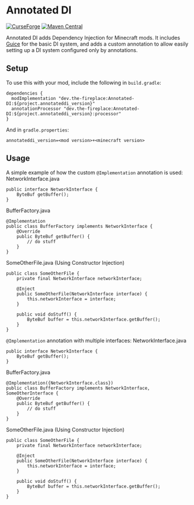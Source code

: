 # Annotated DI
[![CurseForge](http://cf.way2muchnoise.eu/short_501373_downloads.svg)](https://minecraft.curseforge.com/projects/annotated-di) [![Maven Central](https://maven-badges.herokuapp.com/maven-central/dev.the-fireplace/Annotated-DI/badge.png)](https://maven-badges.herokuapp.com/maven-central/dev.the-fireplace/Annotated-DI)

Annotated DI adds Dependency Injection for Minecraft mods. It includes [Guice](https://github.com/google/guice) for the basic DI system, and adds a custom annotation to allow easily setting up a DI system configured only by annotations.

## Setup
To use this with your mod, include the following in `build.gradle`:
```
dependencies {
  modImplementation "dev.the-fireplace:Annotated-DI:${project.annotateddi_version}"
  annotationProcessor "dev.the-fireplace:Annotated-DI:${project.annotateddi_version}:processor"
}
```
And in `gradle.properties`:
```
annotateddi_version=<mod version>+<minecraft version>
```

## Usage
A simple example of how the custom `@Implementation` annotation is used:
NetworkInterface.java
```
public interface NetworkInterface {
    ByteBuf getBuffer();
}
```
BufferFactory.java
```
@Implementation
public class BufferFactory implements NetworkInterface {
    @Override
    public ByteBuf getBuffer() {
        // do stuff
    }
}
```
SomeOtherFile.java (Using Constructor Injection)
```
public class SomeOtherFile {
    private final NetworkInterface networkInterface;
    
    @Inject
    public SomeOtherFile(NetworkInterface interface) {
        this.networkInterface = interface;
    }
    
    public void doStuff() {
        ByteBuf buffer = this.networkInterface.getBuffer();
    }
}
```

`@Implementation` annotation with multiple interfaces:
NetworkInterface.java
```
public interface NetworkInterface {
    ByteBuf getBuffer();
}
```
BufferFactory.java
```
@Implementation({NetworkInterface.class})
public class BufferFactory implements NetworkInterface, SomeOtherInterface {
    @Override
    public ByteBuf getBuffer() {
        // do stuff
    }
}
```
SomeOtherFile.java (Using Constructor Injection)
```
public class SomeOtherFile {
    private final NetworkInterface networkInterface;
    
    @Inject
    public SomeOtherFile(NetworkInterface interface) {
        this.networkInterface = interface;
    }
    
    public void doStuff() {
        ByteBuf buffer = this.networkInterface.getBuffer();
    }
}
```